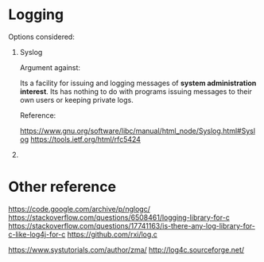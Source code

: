 # Logging

Options considered:

1.  Syslog 
    
    Argument against:
    
    Its a facility for issuing and logging messages of **system administration interest**.
    Its has nothing to do with programs issuing messages to their own users or keeping private logs.
    
    Reference:
    
    https://www.gnu.org/software/libc/manual/html_node/Syslog.html#Syslog
    https://tools.ietf.org/html/rfc5424

2.  

# Other reference

https://code.google.com/archive/p/nglogc/
https://stackoverflow.com/questions/6508461/logging-library-for-c
https://stackoverflow.com/questions/17741163/is-there-any-log-library-for-c-like-log4j-for-c
https://github.com/rxi/log.c

https://www.systutorials.com/author/zma/
http://log4c.sourceforge.net/
